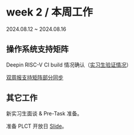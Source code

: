 # week 2 / 本周工作

2024.08.12 ~ 2024.08.16

## 操作系统支持矩阵

Deepin RISC-V CI build 情况确认（[实习生验证情况](https://github.com/linuxdeepin/developer-center/issues/9882)）

[双周报支持矩阵部分同步](https://github.com/ruyisdk/wechat-articles/blob/main/20240813-ruyisdk-biweekly-27.md)

## 其它工作

新实习生面谈 & Pre-Task 准备。

准备 PLCT 开放日 [Slide](/reports/month16/PLCT_OpenDay_2024/)。